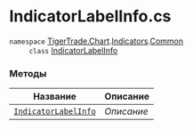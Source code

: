 
# IndicatorLabelInfo.cs
`namespace` [TigerTrade.Chart](../../../../TigerTrade.Chart.md).[Indicators](../../../../TigerTrade.Chart/Indicators.md).[Common](../../../../TigerTrade.Chart/Indicators/Common.md)  
&nbsp;&nbsp;&nbsp;&nbsp;&nbsp;&nbsp;&nbsp;&nbsp;&nbsp;`class` [IndicatorLabelInfo](../IndicatorLabelInfo.cs.md)

### Методы
| Название | Описание |
| --- | --- |
| [`IndicatorLabelInfo`](./Методы/IndicatorLabelInfo.md) | *Описание* |

